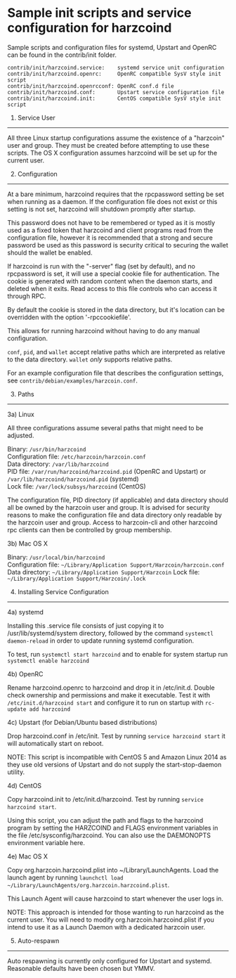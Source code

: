 Sample init scripts and service configuration for harzcoind
==========================================================

Sample scripts and configuration files for systemd, Upstart and OpenRC
can be found in the contrib/init folder.

    contrib/init/harzcoind.service:    systemd service unit configuration
    contrib/init/harzcoind.openrc:     OpenRC compatible SysV style init script
    contrib/init/harzcoind.openrcconf: OpenRC conf.d file
    contrib/init/harzcoind.conf:       Upstart service configuration file
    contrib/init/harzcoind.init:       CentOS compatible SysV style init script

1. Service User
---------------------------------

All three Linux startup configurations assume the existence of a "harzcoin" user
and group.  They must be created before attempting to use these scripts.
The OS X configuration assumes harzcoind will be set up for the current user.

2. Configuration
---------------------------------

At a bare minimum, harzcoind requires that the rpcpassword setting be set
when running as a daemon.  If the configuration file does not exist or this
setting is not set, harzcoind will shutdown promptly after startup.

This password does not have to be remembered or typed as it is mostly used
as a fixed token that harzcoind and client programs read from the configuration
file, however it is recommended that a strong and secure password be used
as this password is security critical to securing the wallet should the
wallet be enabled.

If harzcoind is run with the "-server" flag (set by default), and no rpcpassword is set,
it will use a special cookie file for authentication. The cookie is generated with random
content when the daemon starts, and deleted when it exits. Read access to this file
controls who can access it through RPC.

By default the cookie is stored in the data directory, but it's location can be overridden
with the option '-rpccookiefile'.

This allows for running harzcoind without having to do any manual configuration.

`conf`, `pid`, and `wallet` accept relative paths which are interpreted as
relative to the data directory. `wallet` *only* supports relative paths.

For an example configuration file that describes the configuration settings,
see `contrib/debian/examples/harzcoin.conf`.

3. Paths
---------------------------------

3a) Linux

All three configurations assume several paths that might need to be adjusted.

Binary:              `/usr/bin/harzcoind`  
Configuration file:  `/etc/harzcoin/harzcoin.conf`  
Data directory:      `/var/lib/harzcoind`  
PID file:            `/var/run/harzcoind/harzcoind.pid` (OpenRC and Upstart) or `/var/lib/harzcoind/harzcoind.pid` (systemd)  
Lock file:           `/var/lock/subsys/harzcoind` (CentOS)  

The configuration file, PID directory (if applicable) and data directory
should all be owned by the harzcoin user and group.  It is advised for security
reasons to make the configuration file and data directory only readable by the
harzcoin user and group.  Access to harzcoin-cli and other harzcoind rpc clients
can then be controlled by group membership.

3b) Mac OS X

Binary:              `/usr/local/bin/harzcoind`  
Configuration file:  `~/Library/Application Support/Harzcoin/harzcoin.conf`  
Data directory:      `~/Library/Application Support/Harzcoin`
Lock file:           `~/Library/Application Support/Harzcoin/.lock`

4. Installing Service Configuration
-----------------------------------

4a) systemd

Installing this .service file consists of just copying it to
/usr/lib/systemd/system directory, followed by the command
`systemctl daemon-reload` in order to update running systemd configuration.

To test, run `systemctl start harzcoind` and to enable for system startup run
`systemctl enable harzcoind`

4b) OpenRC

Rename harzcoind.openrc to harzcoind and drop it in /etc/init.d.  Double
check ownership and permissions and make it executable.  Test it with
`/etc/init.d/harzcoind start` and configure it to run on startup with
`rc-update add harzcoind`

4c) Upstart (for Debian/Ubuntu based distributions)

Drop harzcoind.conf in /etc/init.  Test by running `service harzcoind start`
it will automatically start on reboot.

NOTE: This script is incompatible with CentOS 5 and Amazon Linux 2014 as they
use old versions of Upstart and do not supply the start-stop-daemon utility.

4d) CentOS

Copy harzcoind.init to /etc/init.d/harzcoind. Test by running `service harzcoind start`.

Using this script, you can adjust the path and flags to the harzcoind program by
setting the HARZCOIND and FLAGS environment variables in the file
/etc/sysconfig/harzcoind. You can also use the DAEMONOPTS environment variable here.

4e) Mac OS X

Copy org.harzcoin.harzcoind.plist into ~/Library/LaunchAgents. Load the launch agent by
running `launchctl load ~/Library/LaunchAgents/org.harzcoin.harzcoind.plist`.

This Launch Agent will cause harzcoind to start whenever the user logs in.

NOTE: This approach is intended for those wanting to run harzcoind as the current user.
You will need to modify org.harzcoin.harzcoind.plist if you intend to use it as a
Launch Daemon with a dedicated harzcoin user.

5. Auto-respawn
-----------------------------------

Auto respawning is currently only configured for Upstart and systemd.
Reasonable defaults have been chosen but YMMV.
